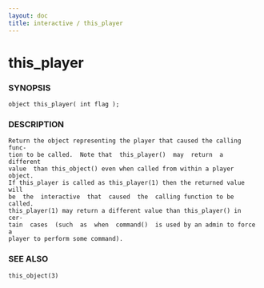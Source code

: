 ```yaml
---
layout: doc
title: interactive / this_player
---
```

# this_player

### SYNOPSIS

    object this_player( int flag );

### DESCRIPTION

    Return the object representing the player that caused the calling func‐
    tion to be called.  Note that  this_player()  may  return  a  different
    value  than this_object() even when called from within a player object.
    If this_player is called as this_player(1) then the returned value will
    be  the  interactive  that  caused  the  calling function to be called.
    this_player(1) may return a different value than this_player() in  cer‐
    tain  cases  (such  as  when  command()  is used by an admin to force a
    player to perform some command).

### SEE ALSO

    this_object(3)
